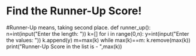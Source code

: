 # Find the Runner-Up Score!
#Runner-Up means, taking second place.
def  runner_up():
	n=int(input("Enter the length: "))
	k=[]
	for i in range(0,n):
		y=int(input("Enter the values: "))
		k.append(y)
	m=max(k)
	while max(k)==m:
		k.remove(max(k))
	print("Runner-Up Score in the list is - ",max(k))
